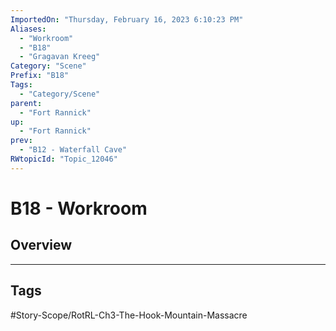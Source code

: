 ```yaml
---
ImportedOn: "Thursday, February 16, 2023 6:10:23 PM"
Aliases:
  - "Workroom"
  - "B18"
  - "Gragavan Kreeg"
Category: "Scene"
Prefix: "B18"
Tags:
  - "Category/Scene"
parent:
  - "Fort Rannick"
up:
  - "Fort Rannick"
prev:
  - "B12 - Waterfall Cave"
RWtopicId: "Topic_12046"
---
```

# B18 - Workroom
## Overview

---
## Tags
#Story-Scope/RotRL-Ch3-The-Hook-Mountain-Massacre

